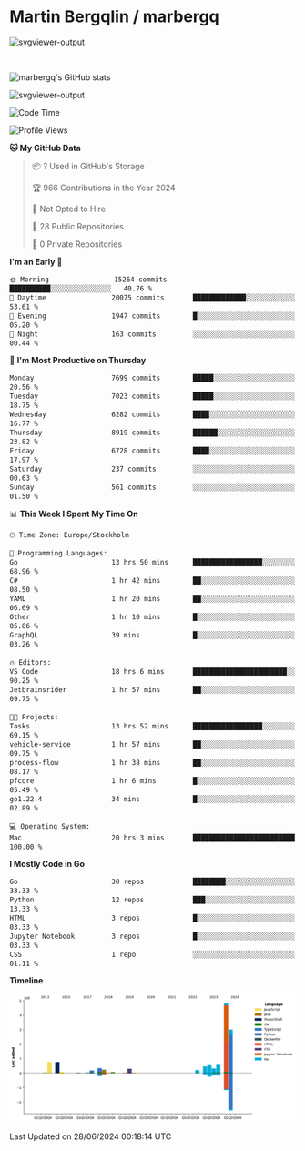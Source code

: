 # Martin Bergqlin / marbergq

![svgviewer-output](https://user-images.githubusercontent.com/2405410/206014777-22d41ecb-c24f-421d-b7d9-bba2cb5bb0de.svg)

<br>

<!--- [![Martin's Week](https://github-readme-stats.vercel.app/api/wakatime?username=marbergq&theme=dark)](https://github.com/anuraghazra/github-readme-stats) -->

![marbergq's GitHub stats](https://github-readme-stats.vercel.app/api?username=marbergq&count_private=true&show_icons=true)

![svgviewer-output](https://wakatime.com/badge/user/3f0a2069-6683-4e19-9a4a-7d21ea815067.svg)

<!--START_SECTION:waka-->
![Code Time](http://img.shields.io/badge/Code%20Time-4%2C184%20hrs%2059%20mins-blue)

![Profile Views](http://img.shields.io/badge/Profile%20Views-0-blue)

**🐱 My GitHub Data** 

> 📦 ? Used in GitHub's Storage 
 > 
> 🏆 966 Contributions in the Year 2024
 > 
> 🚫 Not Opted to Hire
 > 
> 📜 28 Public Repositories 
 > 
> 🔑 0 Private Repositories 
 > 
**I'm an Early 🐤** 

```text
🌞 Morning                15264 commits       ██████████░░░░░░░░░░░░░░░   40.76 % 
🌆 Daytime                20075 commits       █████████████░░░░░░░░░░░░   53.61 % 
🌃 Evening                1947 commits        █░░░░░░░░░░░░░░░░░░░░░░░░   05.20 % 
🌙 Night                  163 commits         ░░░░░░░░░░░░░░░░░░░░░░░░░   00.44 % 
```
📅 **I'm Most Productive on Thursday** 

```text
Monday                   7699 commits        █████░░░░░░░░░░░░░░░░░░░░   20.56 % 
Tuesday                  7023 commits        █████░░░░░░░░░░░░░░░░░░░░   18.75 % 
Wednesday                6282 commits        ████░░░░░░░░░░░░░░░░░░░░░   16.77 % 
Thursday                 8919 commits        ██████░░░░░░░░░░░░░░░░░░░   23.82 % 
Friday                   6728 commits        ████░░░░░░░░░░░░░░░░░░░░░   17.97 % 
Saturday                 237 commits         ░░░░░░░░░░░░░░░░░░░░░░░░░   00.63 % 
Sunday                   561 commits         ░░░░░░░░░░░░░░░░░░░░░░░░░   01.50 % 
```


📊 **This Week I Spent My Time On** 

```text
🕑︎ Time Zone: Europe/Stockholm

💬 Programming Languages: 
Go                       13 hrs 50 mins      █████████████████░░░░░░░░   68.96 % 
C#                       1 hr 42 mins        ██░░░░░░░░░░░░░░░░░░░░░░░   08.50 % 
YAML                     1 hr 20 mins        ██░░░░░░░░░░░░░░░░░░░░░░░   06.69 % 
Other                    1 hr 10 mins        █░░░░░░░░░░░░░░░░░░░░░░░░   05.86 % 
GraphQL                  39 mins             █░░░░░░░░░░░░░░░░░░░░░░░░   03.26 % 

🔥 Editors: 
VS Code                  18 hrs 6 mins       ███████████████████████░░   90.25 % 
Jetbrainsrider           1 hr 57 mins        ██░░░░░░░░░░░░░░░░░░░░░░░   09.75 % 

🐱‍💻 Projects: 
Tasks                    13 hrs 52 mins      █████████████████░░░░░░░░   69.15 % 
vehicle-service          1 hr 57 mins        ██░░░░░░░░░░░░░░░░░░░░░░░   09.75 % 
process-flow             1 hr 38 mins        ██░░░░░░░░░░░░░░░░░░░░░░░   08.17 % 
pfcore                   1 hr 6 mins         █░░░░░░░░░░░░░░░░░░░░░░░░   05.49 % 
go1.22.4                 34 mins             █░░░░░░░░░░░░░░░░░░░░░░░░   02.89 % 

💻 Operating System: 
Mac                      20 hrs 3 mins       █████████████████████████   100.00 % 
```

**I Mostly Code in Go** 

```text
Go                       30 repos            ████████░░░░░░░░░░░░░░░░░   33.33 % 
Python                   12 repos            ███░░░░░░░░░░░░░░░░░░░░░░   13.33 % 
HTML                     3 repos             █░░░░░░░░░░░░░░░░░░░░░░░░   03.33 % 
Jupyter Notebook         3 repos             █░░░░░░░░░░░░░░░░░░░░░░░░   03.33 % 
CSS                      1 repo              ░░░░░░░░░░░░░░░░░░░░░░░░░   01.11 % 
```



**Timeline**

![Lines of Code chart](https://raw.githubusercontent.com/marbergq/marbergq/main/assets/bar_graph.png)


 Last Updated on 28/06/2024 00:18:14 UTC
<!--END_SECTION:waka-->
